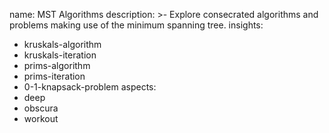 name: MST Algorithms
description: >-
  Explore consecrated algorithms and problems making use of the minimum spanning
  tree.
insights:
  - kruskals-algorithm
  - kruskals-iteration
  - prims-algorithm
  - prims-iteration
  - 0-1-knapsack-problem
aspects:
  - deep
  - obscura
  - workout
